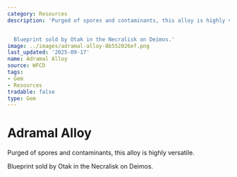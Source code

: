 ```yaml
---
category: Resources
description: 'Purged of spores and contaminants, this alloy is highly versatile.


  Blueprint sold by Otak in the Necralisk on Deimos.'
image: ../images/adramal-alloy-8b552026ef.png
last_updated: '2025-09-17'
name: Adramal Alloy
source: WFCD
tags:
- Gem
- Resources
tradable: false
type: Gem
---
```


# Adramal Alloy

Purged of spores and contaminants, this alloy is highly versatile.

Blueprint sold by Otak in the Necralisk on Deimos.

